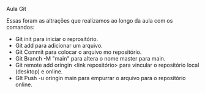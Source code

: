 Aula Git

Essas foram as altrações que realizamos ao longo da aula com os comandos:
- Git init para iniciar o reprositório.
- Git add para adicionar um arquivo.
- Git Commit para colocar o arquivo mo repositório.
- Git Branch -M "main" para altera o nome master para main.
- Git remote add oringin <link repositório> para vincular o repositório local (desktop) e online.
- GIt Push -u oringin main para empurrar o arquivo para o repositório online.